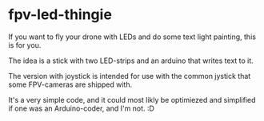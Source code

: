 # fpv-led-thingie
If you want to fly your drone with LEDs and do some text light painting, this is for you. 

The idea is a stick with two LED-strips and an arduino that writes text to it. 

The version with joystick is intended for use with the common jystick that some FPV-cameras are shipped with.

It's a very simple code, and it could most likly be optimiezed and simplified if one was an Arduino-coder, and I'm not. :D
